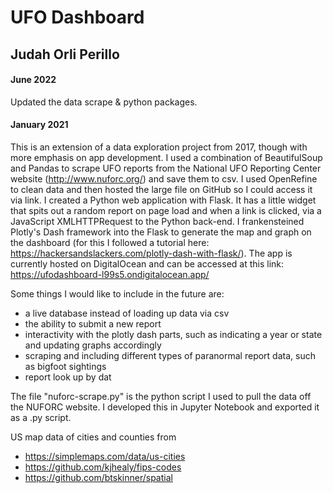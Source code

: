 # UFO Dashboard
## Judah Orli Perillo
#### June 2022
Updated the data scrape & python packages. 


#### January 2021
This is an extension of a data exploration project from 2017, though with more emphasis on app development. I used a combination of BeautifulSoup and Pandas to scrape UFO reports from the National UFO Reporting Center website (http://www.nuforc.org/) and save them to csv. I used OpenRefine to clean data and then hosted the large file on GitHub so I could access it via link. I created a Python web application with Flask. It has a little widget that spits out a random report on page load and when a link is clicked, via a JavaScript XMLHTTPRequest to the Python back-end. I frankensteined Plotly's Dash framework into the Flask to generate the map and graph on the dashboard (for this I followed a tutorial here: https://hackersandslackers.com/plotly-dash-with-flask/). The app is currently hosted on DigitalOcean and can be accessed at this link: https://ufodashboard-l99s5.ondigitalocean.app/

Some things I would like to include in the future are:
  - a live database instead of loading up data via csv
  - the ability to submit a new report
  - interactivity with the plotly dash parts, such as indicating a year or state and updating graphs accordingly
  - scraping and including different types of paranormal report data, such as bigfoot sightings
  - report look up by dat

The file "nuforc-scrape.py" is the python script I used to pull the data off the NUFORC website. I developed this in Jupyter Notebook and exported it as a .py script.

US map data of cities and counties from
  - https://simplemaps.com/data/us-cities
  - https://github.com/kjhealy/fips-codes
  - https://github.com/btskinner/spatial
